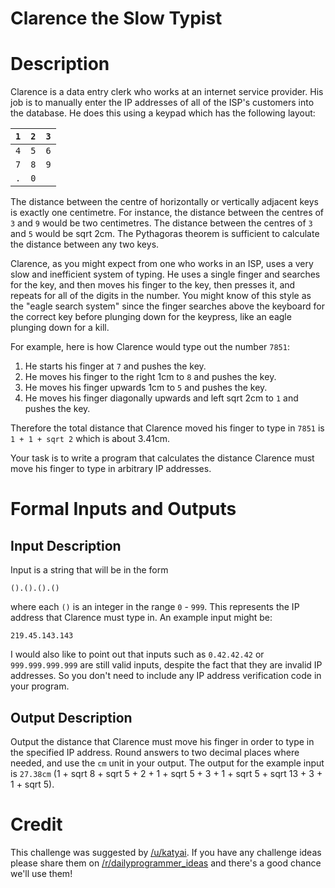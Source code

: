 # Clarence the Slow Typist
<div class="md"><h1>Description</h1>
<p>Clarence is a data entry clerk who works at an internet service provider. His job is to manually enter the IP addresses of all of the ISP's customers into the database. He does this using a keypad which has the following layout:</p>
<table><thead>
<tr>
<th align="center"><code>1</code></th>
<th align="center"><code>2</code></th>
<th align="center"><code>3</code></th>
</tr>
</thead><tbody>
<tr>
<td align="center"><code>4</code></td>
<td align="center"><code>5</code></td>
<td align="center"><code>6</code></td>
</tr>
<tr>
<td align="center"><code>7</code></td>
<td align="center"><code>8</code></td>
<td align="center"><code>9</code></td>
</tr>
<tr>
<td align="center"><code>.</code></td>
<td align="center"><code>0</code></td>
<td align="center"></td>
</tr>
</tbody></table>
<p>The distance between the centre of horizontally or vertically adjacent keys is exactly one centimetre. For instance, the distance between the centres of <code>3</code> and <code>9</code> would be two centimetres. The distance between the centres of <code>3</code> and <code>5</code> would be sqrt 2cm. The Pythagoras theorem is sufficient to calculate the distance between any two keys.</p>
<p>Clarence, as you might expect from one who works in an ISP, uses a very slow and inefficient system of typing. He uses a single finger and searches for the key, and then moves his finger to the key, then presses it, and repeats for all of the digits in the number. You might know of this style as the "eagle search system" since the finger searches above the keyboard for the correct key before plunging down for the keypress, like an eagle plunging down for a kill.</p>
<p>For example, here is how Clarence would type out the number <code>7851</code>:</p>
<ol>
<li>He starts his finger at <code>7</code> and pushes the key.</li>
<li>He moves his finger to the right 1cm to <code>8</code> and pushes the key.</li>
<li>He moves his finger upwards 1cm to <code>5</code>  and pushes the key.</li>
<li>He moves his finger diagonally upwards and left sqrt 2cm to <code>1</code> and pushes the key.</li>
</ol>
<p>Therefore the total distance that Clarence moved his finger to type in <code>7851</code> is <code>1 + 1 + sqrt 2</code> which is about 3.41cm.</p>
<p>Your task is to write a program that calculates the distance Clarence must move his finger to type in arbitrary IP addresses.</p>
<h1>Formal Inputs and Outputs</h1>
<h2>Input Description</h2>
<p>Input is a string that will be in the form</p>
<p><code>().().().()</code></p>
<p>where each <code>()</code> is an integer in the range <code>0</code> - <code>999</code>. This represents the IP address that Clarence must type in. An example input might be:</p>
<pre><code>219.45.143.143
</code></pre>
<p>I would also like to point out that inputs such as <code>0.42.42.42</code> or <code>999.999.999.999</code> are still valid inputs, despite the fact that they are invalid IP addresses. So you don't need to include any IP address verification code in your program.</p>
<h2>Output Description</h2>
<p>Output the distance that Clarence must move his finger in order to type in the specified IP address. Round answers to two decimal places where needed, and use the <code>cm</code> unit in your output. The output for the example input is <code>27.38cm</code> (1 + sqrt 8 + sqrt 5 + 2 + 1 + sqrt 5 + 3 + 1 + sqrt 5 + sqrt 13 + 3 + 1 + sqrt 5).</p>
<h1>Credit</h1>
<p>This challenge was suggested by <a href="/u/katyai">/u/katyai</a>. If you have any challenge ideas please share them on <a href="/r/dailyprogrammer_ideas">/r/dailyprogrammer_ideas</a> and there's a good chance we'll use them!</p>
</div>
